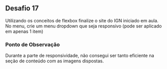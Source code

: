 ## Desafio 17

Utilizando os conceitos de flexbox finalize o site do IGN iniciado em aula.
No menu, crie um menu dropdown que seja responsivo (pode ser aplicado em apenas 1 item)


### Ponto de Observação
Durante a parte de responsividade, não consegui ser tanto eficiente na seção de conteúdo com as imagens dispostas.
